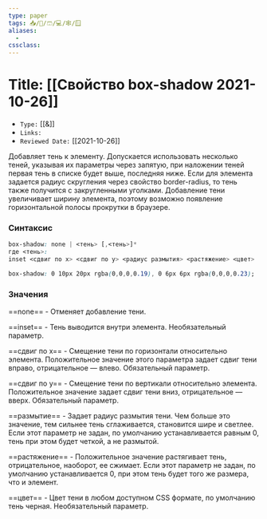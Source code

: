 ```yaml
---
type: paper
tags: 📥️/📜️/🩳/💻/🕸/🪟
aliases:
  - 
cssclass: 
---
```




# Title: **[[Свойство box-shadow 2021-10-26]]**
- `Type:` [[&]]
- `Links:`
- `Reviewed Date:` [[2021-10-26]]

Добавляет тень к элементу. Допускается использовать несколько теней, указывая их параметры через запятую, при наложении теней первая тень в списке будет выше, последняя ниже. Если для элемента задается радиус скругления через свойство border-radius, то тень также получится с закругленными уголками. Добавление тени увеличивает ширину элемента, поэтому возможно появление горизонтальной полосы прокрутки в браузере.

### Синтаксис
```css
box-shadow: none | <тень> [,<тень>]*  
где <тень>:  
inset <сдвиг по x> <сдвиг по y> <радиус размытия> <растяжение> <цвет>
```

```css
box-shadow: 0 10px 20px rgba(0,0,0,0.19), 0 6px 6px rgba(0,0,0,0.23);
```

### Значения

==none== - Отменяет добавление тени.

==inset== - Тень выводится внутри элемента. Необязательный параметр.

==сдвиг по x== - Смещение тени по горизонтали относительно элемента. Положительное значение этого параметра задает сдвиг тени вправо, отрицательное — влево. Обязательный параметр.

==сдвиг по y== - Смещение тени по вертикали относительно элемента. Положительное значение задает сдвиг тени вниз, отрицательное — вверх. Обязательный параметр.

==размытие== - Задает радиус размытия тени. Чем больше это значение, тем сильнее тень сглаживается, становится шире и светлее. Если этот параметр не задан, по умолчанию устанавливается равным 0, тень при этом будет четкой, а не размытой.

==растяжение== - Положительное значение растягивает тень, отрицательное, наоборот, ее сжимает. Если этот параметр не задан, по умолчанию устанавливается 0, при этом тень будет того же размера, что и элемент.

==цвет== - Цвет тени в любом доступном CSS формате, по умолчанию тень черная. Необязательный параметр.